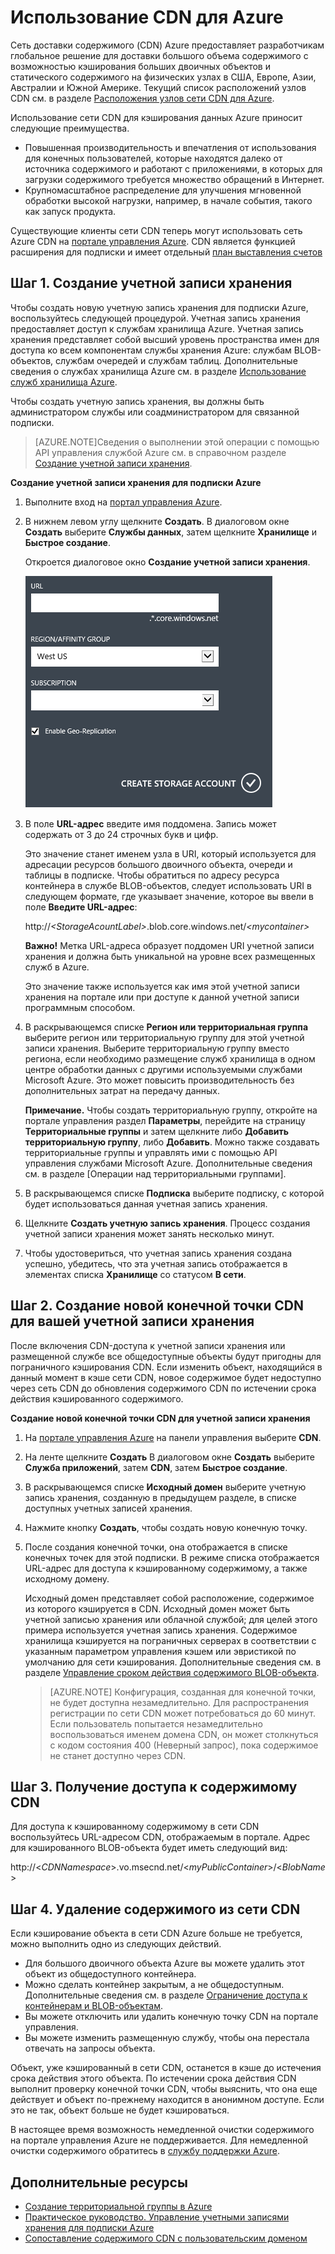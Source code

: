 <properties
	pageTitle="Использование CDN — руководство по компонентам Azure"
	description="Узнайте, как использовать сеть доставки содержимого (CDN) Azure для доставки больших объемов контента посредством кэширования BLOB-объектов и статического контента."
	services="cdn"
	documentationCenter=".net"
	authors="zhangmanling"
	manager="dwrede"
	editor=""/>

<tags
	ms.service="cdn"
	ms.workload="tbd"
	ms.tgt_pltfrm="na"
	ms.devlang="na"
	ms.topic="hero-article" 
	ms.date="05/05/2015"
	ms.author="mazha"/>


# Использование CDN для Azure

Сеть доставки содержимого (CDN) Azure предоставляет разработчикам глобальное решение для доставки большого объема содержимого с возможностью кэширования больших двоичных объектов и статического содержимого на физических узлах в США, Европе, Азии, Австралии и Южной Америке. Текущий список расположений узлов CDN см. в разделе [Расположения узлов сети CDN для Azure].

Использование сети CDN для кэширования данных Azure приносит следующие преимущества.

-   Повышенная производительность и впечатления от использования для конечных пользователей, которые находятся далеко от источника содержимого и работают с приложениями, в которых для загрузки содержимого требуется множество обращений в Интернет.
-   Крупномасштабное распределение для улучшения мгновенной обработки высокой нагрузки, например, в начале события, такого как запуск продукта.

Существующие клиенты сети CDN теперь могут использовать сеть Azure CDN на [портале управления Azure]. CDN является функцией расширения для подписки и имеет отдельный [план выставления счетов]

## Шаг 1. Создание учетной записи хранения

Чтобы создать новую учетную запись хранения для подписки Azure, воспользуйтесь следующей процедурой. Учетная запись хранения предоставляет доступ к службам хранилища Azure. Учетная запись хранения представляет собой высший уровень пространства имен для доступа ко всем компонентам службы хранения Azure: службам BLOB-объектов, службам очередей и службам таблиц. Дополнительные сведения о службах хранилища Azure см. в разделе [Использование служб хранилища Azure](http://msdn.microsoft.com/library/azure/gg433040.aspx).

Чтобы создать учетную запись хранения, вы должны быть администратором службы или соадминистратором для связанной подписки.

> [AZURE.NOTE]Сведения о выполнении этой операции с помощью API управления службой Azure см. в справочном разделе [Создание учетной записи хранения](http://msdn.microsoft.com/library/windowsazure/hh264518.aspx).

**Создание учетной записи хранения для подписки Azure**

1.  Выполните вход на [портал управления Azure].
2.  В нижнем левом углу щелкните **Создать**. В диалоговом окне **Создать** выберите **Службы данных**, затем щелкните **Хранилище** и **Быстрое создание**.

    Откроется диалоговое окно **Создание учетной записи хранения**.

    ![Создание учетной записи хранения][create-new-storage-account]

4. В поле **URL-адрес** введите имя поддомена. Запись может содержать от 3 до 24 строчных букв и цифр.

    Это значение станет именем узла в URI, который используется для адресации ресурсов большого двоичного объекта, очереди и таблицы в подписке. Чтобы обратиться по адресу ресурса контейнера в службе BLOB-объектов, следует использовать URI в следующем формате, где *<StorageAccountLabel>* указывает значение, которое вы ввели в поле **Введите URL-адрес**:

    http://*&lt;StorageAcountLabel&gt;*.blob.core.windows.net/*&lt;mycontainer&gt;*

    **Важно!** Метка URL-адреса образует
    поддомен URI учетной записи хранения и должна быть уникальной на уровне всех размещенных служб в
    Azure.

	Это значение также используется как имя этой учетной записи хранения на портале или при доступе к данной учетной записи программным способом.

5.  В раскрывающемся списке **Регион или территориальная группа** выберите регион или территориальную группу для этой учетной записи хранения. Выберите территориальную группу вместо региона, если необходимо размещение служб хранилища в одном центре обработки данных с другими используемыми службами Microsoft Azure. Это может повысить производительность без дополнительных затрат на передачу данных.

    **Примечание.** Чтобы создать территориальную группу, откройте на портале управления раздел **Параметры**, перейдите на страницу **Территориальные группы** и затем щелкните либо **Добавить территориальную группу**, либо **Добавить**. Можно также создавать территориальные группы и управлять ими с помощью API управления службами Microsoft Azure. Дополнительные сведения см. в разделе [Операции над территориальными группами].

6. В раскрывающемся списке **Подписка** выберите подписку, с которой будет использоваться данная учетная запись хранения.
7.  Щелкните **Создать учетную запись хранения**. Процесс создания учетной записи хранения может занять несколько минут.
8.  Чтобы удостовериться, что учетная запись хранения создана успешно, убедитесь, что эта учетная запись отображается в элементах списка **Хранилище** со статусом **В сети**.


## Шаг 2. Создание новой конечной точки CDN для вашей учетной записи хранения

После включения CDN-доступа к учетной записи хранения или размещенной службе все общедоступные объекты будут пригодны для пограничного кэширования CDN. Если изменить объект, находящийся в данный момент в кэше сети CDN, новое содержимое будет недоступно через сеть CDN до обновления содержимого CDN по истечении срока действия кэшированного содержимого.

**Создание новой конечной точки CDN для учетной записи хранения**

1. На [портале управления Azure] на панели управления выберите **CDN**.

2. На ленте щелкните **Создать** В диалоговом окне **Создать** выберите **Служба приложений**, затем **CDN**, затем **Быстрое создание**.

3. В раскрывающемся списке **Исходный домен** выберите учетную запись хранения, созданную в предыдущем разделе, в списке доступных учетных записей хранения.

4. Нажмите кнопку **Создать**, чтобы создать новую конечную точку.

5. После создания конечной точки, она отображается в списке конечных точек для этой подписки. В режиме списка отображается URL-адрес для доступа к кэшированному содержимому, а также исходному домену.

	Исходный домен представляет собой расположение, содержимое из которого кэшируется в CDN.
    Исходный домен может быть учетной записью хранения или облачной службой; для целей этого примера используется учетная запись хранения. Содержимое хранилища кэшируется на пограничных серверах в соответствии с указанным параметром управления кэшем или эвристикой по умолчанию для сети кэширования. Дополнительные сведения см. в разделе [Управление сроком действия содержимого BLOB-объекта](http://msdn.microsoft.com/library/gg680306.aspx).


    > [AZURE.NOTE] Конфигурация, созданная для конечной точки,
    не будет доступна незамедлительно.
    Для распространения регистрации по сети CDN может потребоваться до 60 минут.
    Если пользователь попытается незамедлительно воспользоваться именем домена CDN, он может столкнуться с кодом состояния 400
    (Неверный запрос), пока содержимое не станет доступно через CDN.


## Шаг 3. Получение доступа к содержимому CDN

Для доступа к кэшированному содержимому в сети CDN воспользуйтесь URL-адресом CDN, отображаемым в портале. Адрес для кэшированного BLOB-объекта будет иметь следующий вид:

http://<*CDNNamespace*>.vo.msecnd.net/<*myPublicContainer*>/<*BlobName*>


## Шаг 4. Удаление содержимого из сети CDN

Если кэширование объекта в сети CDN Azure больше не требуется, можно выполнить одно из следующих действий.

-   Для большого двоичного объекта Azure вы можете удалить этот объект из общедоступного контейнера.
-   Можно сделать контейнер закрытым, а не общедоступным. Дополнительные сведения см. в разделе [Ограничение доступа к контейнерам и BLOB-объектам](http://msdn.microsoft.com/library/dd179354.aspx).
-   Вы можете отключить или удалить конечную точку CDN на портале управления.
-   Вы можете изменить размещенную службу, чтобы она перестала отвечать на запросы объекта.

Объект, уже кэшированный в сети CDN, останется в кэше до истечения срока действия этого объекта. По истечении срока действия CDN выполнит проверку конечной точки CDN, чтобы выяснить, что она еще действует и объект по-прежнему находится в анонимном доступе. Если это не так, объект больше не будет кэшироваться.

В настоящее время возможность немедленной очистки содержимого на портале управления Azure не поддерживается. Для немедленной очистки содержимого обратитесь в [службу поддержки Azure](http://azure.microsoft.com/support/options/).

## Дополнительные ресурсы

-   [Создание территориальной группы в Azure]
-   [Практическое руководство. Управление учетными записями хранения для подписки Azure]
-   [Сопоставление содержимого CDN с пользовательским доменом]

[Create Storage Account]: http://msdn.microsoft.com/library/azure/hh264518.aspx
[Расположения узлов сети CDN для Azure]: cdn-pop-locations.md
[портал управления Azure]: https://manage.windowsazure.com/
[портале управления Azure]: https://manage.windowsazure.com/
[план выставления счетов]: /pricing/calculator/?scenario=full
[How to Register a Custom Subdomain Name for Accessing Blobs in Azure]: ../storage-custom-domain-name.md
[Создание территориальной группы в Azure]: http://msdn.microsoft.com/library/azure/ee460798.aspx
[Overview of the Azure CDN]: cdn-overview.md
[Практическое руководство. Управление учетными записями хранения для подписки Azure]: https://msdn.microsoft.com/ru-ru/library/azure/hh531793.aspx
[Сопоставление содержимого CDN с пользовательским доменом]: cdn-map-content-to-custom-domain.md


[create-new-storage-account]: ./media/cdn-how-to-use/CDN_CreateNewStorageAcct.png
 

<!---HONumber=58_postMigration-->